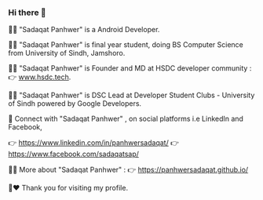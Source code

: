 ### Hi there 👋

👨‍💻 "Sadaqat Panhwer" is a Android Developer.

👨‍🎓 "Sadaqat Panhwer" is final year student, doing BS Computer Science from University of Sindh, Jamshoro.

🙋‍♂️ "Sadaqat Panhwer" is Founder and MD at HSDC developer community : 👉 www.hsdc.tech.

🙋‍♂️ "Sadaqat Panhwer" is DSC Lead at Developer Student Clubs - University of Sindh powered by Google Developers.

🙌 Connect with "Sadaqat Panhwer" , on social platforms i.e LinkedIn and Facebook,

👉 https://www.linkedin.com/in/panhwersadaqat/
👉 https://www.facebook.com/sadaqatsap/

💁‍♂️ More about "Sadaqat Panhwer" : 👉 https://panhwersadaqat.github.io/

🙏♥️ Thank you for visiting my profile.
<!--
**panhwersadaqat/panhwersadaqat** is a ✨ _special_ ✨ repository because its `README.md` (this file) appears on your GitHub profile.

Here are some ideas to get you started:

- 🔭 I’m currently working on ...
- 🌱 I’m currently learning ...
- 👯 I’m looking to collaborate on ...
- 🤔 I’m looking for help with ...
- 💬 Ask me about ...
- 📫 How to reach me: ...
- 😄 Pronouns: ...
- ⚡ Fun fact: ...
-->
